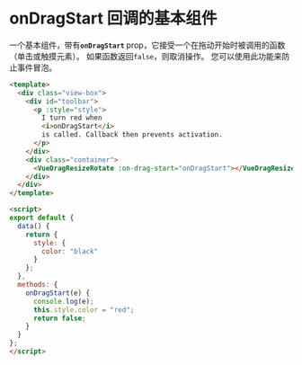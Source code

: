 # onDragStart 回调的基本组件

一个基本组件，带有<b>`onDragStart` </b> prop，它接受一个在拖动开始时被调用的函数（单击或触摸元素）。 如果函数返回`false`，则取消操作。 您可以使用此功能来防止事件冒泡。


```html
<template>
  <div class="view-box">
    <div id="toolbar">
      <p :style="style">
        I turn red when
        <i>onDragStart</i>
        is called. Callback then prevents activation.
      </p>
    </div>
    <div class="container">
      <VueDragResizeRotate :on-drag-start="onDragStart"></VueDragResizeRotate>
    </div>
  </div>
</template>

<script>
export default {
  data() {
    return {
      style: {
        color: "black"
      }
    };
  },
  methods: {
    onDragStart(e) {
      console.log(e);
      this.style.color = "red";
      return false;
    }
  }
};
</script>
```

